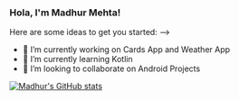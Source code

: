 ### Hola, I'm Madhur Mehta!

Here are some ideas to get you started:
-->
- 🔭 I’m currently working on Cards App and Weather App
- 🌱 I’m currently learning Kotlin
- 👯 I’m looking to collaborate on Android Projects

[![Madhur's GitHub stats](https://github-readme-stats.vercel.app/api?username=madhurmehta007)](https://github.com/anuraghazra/github-readme-stats)



<!--
**madhurmehta007/madhurmehta007** is a ✨ _special_ ✨ repository because its `README.md` (this file) appears on your GitHub profile.


